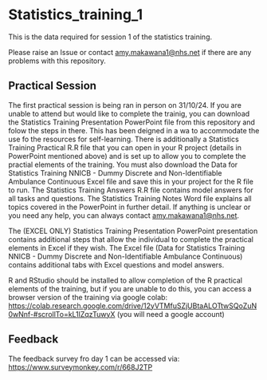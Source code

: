 # Statistics_training_1
This is the data required for session 1 of the statistics training.

Please raise an Issue or contact amy.makawana1@nhs.net if there are any problems with this repository.

## Practical Session
The first practical session is being ran in person on 31/10/24. If you are unable to attend but would like to complete the trainig, you can download the Statistics Training Presentation PowerPoint file from this repository and folow the steps in there. This has been deigned in a wa to accommodate the use fo the resources for self-learning. There is additionally a Statistics Training Practical R.R file that you can open in your R project (details in PowerPoint mentioned above) and is set up to allow you to complete the practial elements of the training. You must also download the Data for Statistics Training NNICB - Dummy Discrete and Non-Identifiable Ambulance Continuous Excel file and save this in your project for the R file to run. The Statistics Training Answers R.R file contains model answers for all tasks and questions. The Statistics Training Notes Word file explains all topics covered in the PowerPoint in further detail. If anything is unclear or you need any help, you can always contact amy.makawana1@nhs.net. 

The (EXCEL ONLY) Statistics Training Presentation PowerPoint presentation contains additional steps that allow the individual to complete the practical elements in Excel if they wish. The Excel file (Data for Statistics Training NNICB - Dummy Discrete and Non-Identifiable Ambulance Continuous) contains additional tabs with Excel questions and model answers.

R and RStudio should be installed to allow completion of the R practical elements of the training, but if you are unable to do this, you can access a browser version of the training via google colab: https://colab.research.google.com/drive/12yVTMfuSZjUBtaALOTtwSQoZuN0wNnf-#scrollTo=kL1lZqzTuwyX  (you will need a google account)

## Feedback
The feedback survey fro day 1 can be accessed via: https://www.surveymonkey.com/r/668J2TP


